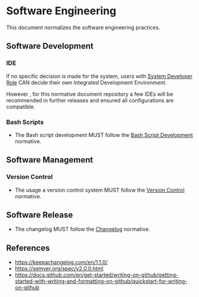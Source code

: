 # Software Engineering

This document normalizes the software engineering practices.

## Software Development

### IDE

If no specific decision is made for the system, users with [System Developer Role](../../../Roles/Engineering/Systems%20Engineering/System%20Developer%20Role.md) CAN decide their own Integrated Development Environment.

However , for this normative document repository a few IDEs will be recommended in further releases and ensured all configurations are compatible.

### Bash Scripts

- The Bash script development MUST follow the [Bash Script Development](Software%20Development/Scripts/Bash%20Script%20Development.md) normative.

## Software Management

### Version Control

- The usage a version control system MUST follow the [Version Control](Software%20Management/Version%20Control.md) normative.

## Software Release

- The changelog MUST follow the [Changelog](../../../Taxonomy/Engineering/Software%20Engineering/Software%20Release/Changelog.md) normative.

## References

-   <https://keepachangelog.com/en/1.1.0/>
-   <https://semver.org/spec/v2.0.0.html>
-   <https://docs.github.com/en/get-started/writing-on-github/getting-started-with-writing-and-formatting-on-github/quickstart-for-writing-on-github>
